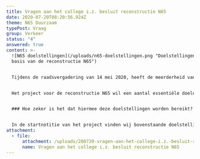 ```yaml
---
title: Vragen aan het college i.z. besluit reconstructie N65
date: 2020-07-20T08:20:56.924Z
theme: N65 Duurzaam
typePost: Vraag
group: Verkeer
status: "4"
answered: true
content: >-
  ![N65 doelstellingen](/uploads/n65-doelstellingen.png "Doelstellingen aan de
  basis van de reconstructie N65")


  Tijdens de raadsvergadering van 14 mei 2020, heeft de meerderheid van de gemeenteraad gestemd voor het bestemmingsplan N65 en de verdiepte ligging van de provinciale weg.


  Het project voor de reconstructie N65 wil een aantal essentiële doelen bereiken. 


  ### Hoe zeker is het dat hiermee deze doelstellingen worden bereikt?


  In de startnotitie van het project vinden wij bovenstaande doelstellingen. Ook na een uitvoerige bestudering van de plannen, is niet duidelijk op basis waarvan de gemeente van mening is dat deze doelen zullen worden bereikt. Om die reden heeft VughtParticipeert het college bijgaande vragen gesteld. Zodra wij deze antwoorden hebben ontvangen zullen wij u nader informeren.
attachment:
  - file:
      attachment: /uploads/200720-vragen-aan-het-college-i.z.-besluit-reconstructie-n65.pdf
      name: Vragen aan het college i.z. besluit reconstructie N65
---
```

